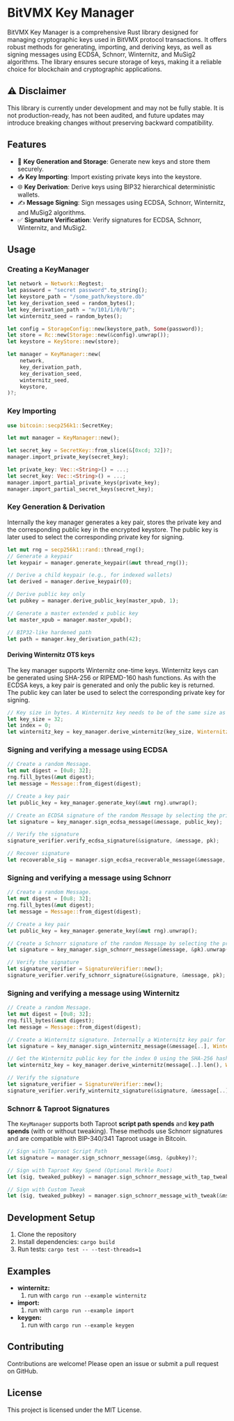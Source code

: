 # BitVMX Key Manager

BitVMX Key Manager is a comprehensive Rust library designed for managing cryptographic keys used in BitVMX protocol transactions. It offers robust methods for generating, importing, and deriving keys, as well as signing messages using ECDSA, Schnorr, Winternitz, and MuSig2 algorithms. The library ensures secure storage of keys, making it a reliable choice for blockchain and cryptographic applications.

## ⚠️ Disclaimer

This library is currently under development and may not be fully stable.
It is not production-ready, has not been audited, and future updates may introduce breaking changes without preserving backward compatibility.

## Features

- 🔑 **Key Generation and Storage**: Generate new keys and store them securely.
- 📥 **Key Importing**: Import existing private keys into the keystore.
- 🌐 **Key Derivation**: Derive keys using BIP32 hierarchical deterministic wallets.
- ✍️ **Message Signing**: Sign messages using ECDSA, Schnorr, Winternitz, and MuSig2 algorithms.
- ✅ **Signature Verification**: Verify signatures for ECDSA, Schnorr, Winternitz, and MuSig2.

## Usage

### Creating a KeyManager

```rust
let network = Network::Regtest;
let password = "secret password".to_string();
let keystore_path = "/some_path/keystore.db"
let key_derivation_seed = random_bytes();
let key_derivation_path = "m/101/1/0/0/";
let winternitz_seed = random_bytes();

let config = StorageConfig::new(keystore_path, Some(password));
let store = Rc::new(Storage::new(&config).unwrap());
let keystore = KeyStore::new(store);

let manager = KeyManager::new(
    network,
    key_derivation_path,
    key_derivation_seed,
    winternitz_seed,
    keystore,
)?;
```

### Key Importing

```rust
use bitcoin::secp256k1::SecretKey;

let mut manager = KeyManager::new();

let secret_key = SecretKey::from_slice(&[0xcd; 32])?;
manager.import_private_key(secret_key);

let private_key: Vec::<String>() = ...;
let secret_key: Vec::<String>() = ...;
manager.import_partial_private_keys(private_key);
manager.import_partial_secret_keys(secret_key);
```

### Key Generation & Derivation

Internally the key manager generates a key pair, stores the private key and the corresponding public key in the encrypted keystore. The public key is later used to select the corresponding private key for signing.

```rust
let mut rng = secp256k1::rand::thread_rng();
// Generate a keypair
let keypair = manager.generate_keypair(&mut thread_rng());

// Derive a child keypair (e.g., for indexed wallets)
let derived = manager.derive_keypair(0);

// Derive public key only
let pubkey = manager.derive_public_key(master_xpub, 1);

// Generate a master extended x public key
let master_xpub = manager.master_xpub();

// BIP32-like hardened path
let path = manager.key_derivation_path(42);
```

#### Deriving Winternitz OTS keys

The key manager supports Winternitz one-time keys. Winternitz keys can be generated using SHA-256 or RIPEMD-160 hash functions. As with the ECDSA keys, a key pair is generated and only the public key is returned. The public key can later be used to select the corresponding private key for signing.

```rust
// Key size in bytes. A Winternitz key needs to be of the same size as the message that will be signed with it.
let key_size = 32;
let index = 0;
let winternitz_key = key_manager.derive_winternitz(key_size, WinternitzType::SHA256, index)?;
```

### Signing and verifying a message using ECDSA

```rust
// Create a random Message.
let mut digest = [0u8; 32];
rng.fill_bytes(&mut digest);
let message = Message::from_digest(digest);

// Create a key pair
let public_key = key_manager.generate_key(&mut rng).unwrap();

// Create an ECDSA signature of the random Message by selecting the private associated to the public key passed as parameter
let signature = key_manager.sign_ecdsa_message(&message, public_key);

// Verify the signature
signature_verifier.verify_ecdsa_signature(&signature, &message, pk);

// Recover signature
let recoverable_sig = manager.sign_ecdsa_recoverable_message(&message, pk);
```

### Signing and verifying a message using Schnorr

```rust
// Create a random Message.
let mut digest = [0u8; 32];
rng.fill_bytes(&mut digest);
let message = Message::from_digest(digest);

// Create a key pair
let public_key = key_manager.generate_key(&mut rng).unwrap();

// Create a Schnorr signature of the random Message by selecting the private associated to the public key passed as parameter
let signature = key_manager.sign_schnorr_message(&message, &pk).unwrap();

// Verify the signature
let signature_verifier = SignatureVerifier::new();
signature_verifier.verify_schnorr_signature(&signature, &message, pk);
```

### Signing and verifying a message using Winternitz

```rust
// Create a random Message.
let mut digest = [0u8; 32];
rng.fill_bytes(&mut digest);
let message = Message::from_digest(digest);

// Create a Winternitz signature. Internally a Winternitz key pair for the derivation index 0 is created using the SHA-256 hash function
let signature = key_manager.sign_winternitz_message(&message[..], WinternitzType::SHA256, 0).unwrap();

// Get the Winternitz public key for the index 0 using the SHA-256 hash function
let winternitz_key = key_manager.derive_winternitz(message[..].len(), WinternitzType::SHA256, 0).unwrap();

// Verify the signature
let signature_verifier = SignatureVerifier::new();
signature_verifier.verify_winternitz_signature(&signature, &message[..], &winternitz_key);
```

### Schnorr & Taproot Signatures

The `KeyManager` supports both Taproot **script path spends** and **key path spends** (with or without tweaking). These methods use Schnorr signatures and are compatible with BIP-340/341 Taproot usage in Bitcoin.

```rust
// Sign with Taproot Script Path
let signature = manager.sign_schnorr_message(&msg, &pubkey)?;

// Sign with Taproot Key Spend (Optional Merkle Root)
let (sig, tweaked_pubkey) = manager.sign_schnorr_message_with_tap_tweak(&msg, &pubkey, merkle_root)?;

// Sign with Custom Tweak
let (sig, tweaked_pubkey) = manager.sign_schnorr_message_with_tweak(&msg, &pubkey, &tweak)?;
```

## Development Setup

1. Clone the repository
2. Install dependencies: `cargo build`
3. Run tests: `cargo test -- --test-threads=1`

## Examples
- **winternitz:**
    1. run with `cargo run --example winternitz`
- **import:**
    1. run with `cargo run --example import`
- **keygen:**
    1. run with `cargo run --example keygen`

## Contributing

Contributions are welcome! Please open an issue or submit a pull request on GitHub.

## License

This project is licensed under the MIT License.

